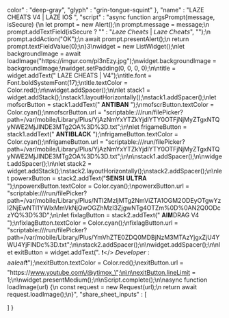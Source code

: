 color" : "deep-gray",
    "glyph" : "grin-tongue-squint"
  },
  "name" : "LAZE CHEATS V4 | LAZE IOS ",
  "script" : "async function argsPrompt(message, isSecure) {\n  let prompt = new Alert();\n  prompt.message = message;\n  prompt.addTextField(isSecure ? \"\" : \"𝘓𝘢𝘻𝘦 𝘊𝘩𝘦𝘢𝘵𝘴 | 𝘓𝘢𝘻𝘦 𝘊𝘩𝘦𝘢𝘵𝘴\", \"\");\n  prompt.addAction(\"OK\");\n  await prompt.presentAlert();\n  return prompt.textFieldValue(0);\n}3\nwidget = new ListWidget();\nlet backgroundImage = await loadImage(\"https:\/\/imgur.com\/pl3nEzy.jpg\");\nwidget.backgroundImage = backgroundImage;\nwidget.setPadding(0, 0, 0, 0);\n\ntitle = widget.addText(\"                           LAZE CHEATS | V4\");\ntitle.font = Font.boldSystemFont(17);\ntitle.textColor = Color.red();\n\nwidget.addSpacer();\n\nlet stack1 = widget.addStack();\nstack1.layoutHorizontally();\nstack1.addSpacer();\nlet mofscrButton = stack1.addText(\"   𝐀𝐍𝐓𝐈𝐁𝐀𝐍     \");\nmofscrButton.textColor = Color.cyan();\nmofscrButton.url = \"scriptable:\/\/\/run\/filePicker?path=\/var\/mobile\/Library\/Plus\/YjAzNmYxYTZkYjdlYTY0OTFjNjMyZTgxNTQyNWE2MjJlNDE3MTg2OA%3D%3D.txt\";\n\nlet frigameButton = stack1.addText(\"       𝐀𝐍𝐓𝐈𝐁𝐋𝐀𝐂𝐊    \");\nfrigameButton.textColor = Color.cyan();\nfrigameButton.url = \"scriptable:\/\/\/run\/filePicker?path=\/var\/mobile\/Library\/Plus\/YjAzNmYxYTZkYjdlYTY0OTFjNjMyZTgxNTQyNWE2MjJlNDE3MTg2OA%3D%3D.txt\";\n\n\nstack1.addSpacer();\n\nwidget.addSpacer();\n\nlet stack2 = widget.addStack();\nstack2.layoutHorizontally();\nstack2.addSpacer();\n\nlet powerxButton = stack2.addText(\"𝐒𝐄𝐍𝐒𝐈 𝐔𝐋𝐓𝐑𝐀    \");\npowerxButton.textColor = Color.cyan();\npowerxButton.url = \"scriptable:\/\/\/run\/filePicker?path=\/var\/mobile\/Library\/Plus\/NTI2MzljMTg2NmViZTA1OGM2ODEyOTgwYzI2NjEwNTI1YWIxMmVkNjQwOGZhMzI3ZjgwNTg4OTZm%0D%0AN2Q0ODczYQ%3D%3D\";\n\nlet fixlagButton = stack2.addText(\"      𝐀𝐈𝐌DRAG V4    \");\nfixlagButton.textColor = Color.cyan();\nfixlagButton.url = \"scriptable:\/\/\/run\/filePicker?path=\/var\/mobile\/Library\/Plus\/YmVhZTE0ZDQ0MDBjNzM3MTAzYjgxZjU4YWU4YjFlNDc%3D.txt\";\n\nstack2.addSpacer();\n\nwidget.addSpacer();\n\nlet exitButton = widget.addText(\".                 ❗️</> 𝘋𝘦𝘷𝘦𝘭𝘰𝘱𝘦𝘳 : 𝘢𝘢𝘭𝘦𝘢𝘧❗️\");\nexitButton.textColor = Color.red();\nexitButton.url = \"https:\/\/www.youtube.com\/@ytimox_\";\n\n\nexitButton.lineLimit = 1;\n\nwidget.presentMedium();\n\nScript.complete();\n\nasync function loadImage(url) {\n  const request = new Request(url);\n  return await request.loadImage();\n}",
  "share_sheet_inputs" : [

  ]
}
